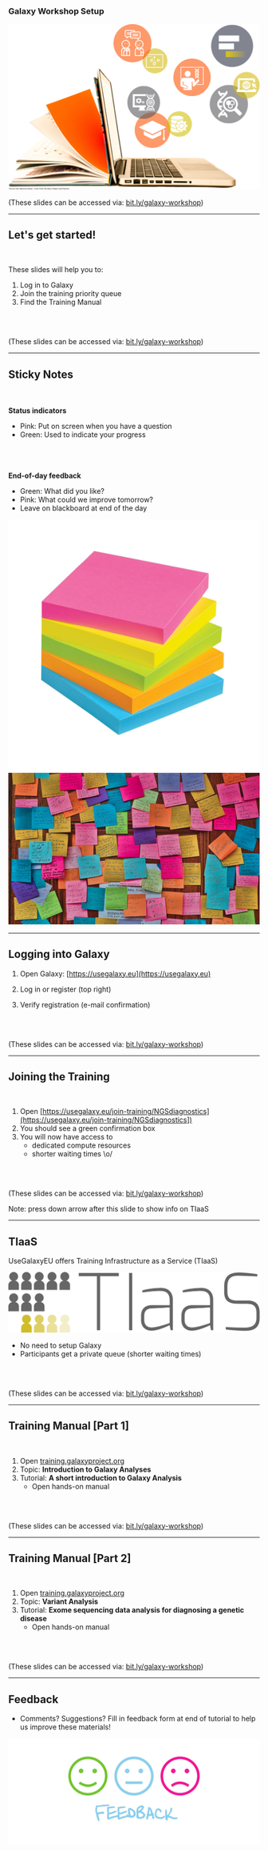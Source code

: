 ### Galaxy Workshop Setup

![Cover art](images/cover_art.png) <!-- .element width="60%" -->

<div class="footnotes">
(These slides can be accessed via: <a href="https://bit.ly/galaxy-workshop">bit.ly/galaxy-workshop</a>)
</div>

---
## Let's get started!

<br>

These slides will help you to:

1. Log in to Galaxy
2. Join the training priority queue
3. Find the Training Manual

<br><br>

<div class="footnotes">
(These slides can be accessed via: <a href="https://bit.ly/galaxy-workshop">bit.ly/galaxy-workshop</a>)
</div>

----
## Sticky Notes

<div class="left70">
<br><br>
<strong>Status indicators</strong>
<ul>
 <li> <span style="color:pink"><i class="fa fa-sticky-note" aria-hidden="true"></i></span> Pink: Put on screen when you have a question</li>
 <li> <span style="color:lightgreen"><i class="fa fa-sticky-note" aria-hidden="true"></i></span> Green: Used to indicate your progress</li>
</ul>
  <br><br><br>
<strong>End-of-day feedback</strong>
<ul>
 <li> <span style="color:lightgreen"><i class="fa fa-sticky-note" aria-hidden="true"></i></span> Green: What did you like?</li>
 <li> <span style="color:pink"><i class="fa fa-sticky-note" aria-hidden="true"></i></span> Pink: What could we improve tomorrow? </li>
 <li> Leave on blackboard at end of the day </li>
</ul>
</div>

<div class="right30">

![scale](images/stickynotes.jpeg)
![scale](images/stickynotes_feedback.png)

</div>

---
## Logging into Galaxy

1. Open Galaxy: [https://usegalaxy.eu](https://usegalaxy.eu)

2. Log in or register (top right)

3. Verify registration (e-mail confirmation)

<br><br>

<div class="footnotes">
(These slides can be accessed via: <a href="https://bit.ly/galaxy-workshop">bit.ly/galaxy-workshop</a>)
</div>


---
## Joining the Training

<br>

1. Open [https://usegalaxy.eu/join-training/NGSdiagnostics](https://usegalaxy.eu/join-training/NGSdiagnostics])
2. You should see a green confirmation box
3. You will now have access to
   - dedicated compute resources
   - shorter waiting times \o/


<br><br>

<div class="footnotes">
(These slides can be accessed via: <a href="https://bit.ly/galaxy-workshop">bit.ly/galaxy-workshop</a>)
</div>

Note: press down arrow after this slide to show info on TIaaS

----

## TIaaS

UseGalaxyEU offers Training Infrastructure as a Service (TIaaS)

![](images/tiaas-logo.png)<!-- .element width="50%" -->

- No need to setup Galaxy
- Participants get a private queue (shorter waiting times)

<br><br>

<div class="footnotes">
(These slides can be accessed via: <a href="https://bit.ly/galaxy-workshop">bit.ly/galaxy-workshop</a>)
</div>

---

## Training Manual [Part 1]

<br>

1. Open [training.galaxyproject.org](https://training.galaxyproject.org)
2. Topic: **Introduction to Galaxy Analyses**
3. Tutorial: **A short introduction to Galaxy Analysis**
   - Open hands-on manual <i class="fa fa-laptop" aria-hidden="true"></i>

<br><br>

<div class="footnotes">
(These slides can be accessed via: <a href="https://bit.ly/galaxy-workshop">bit.ly/galaxy-workshop</a>)
</div>

---

## Training Manual [Part 2]

<br>

1. Open [training.galaxyproject.org](https://training.galaxyproject.org)
2. Topic: **Variant Analysis**
3. Tutorial: **Exome sequencing data analysis for diagnosing a genetic disease**
   - Open hands-on manual <i class="fa fa-laptop" aria-hidden="true"></i>

<br><br>

<div class="footnotes">
(These slides can be accessed via: <a href="https://bit.ly/galaxy-workshop">bit.ly/galaxy-workshop</a>)
</div>

---

## Feedback

- Comments? Suggestions? Fill in feedback form at end of tutorial to help us improve these materials!

![](images/feedback.jpg) <!-- .element width="50%" -->
